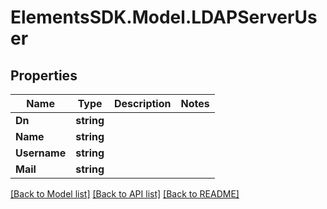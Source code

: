 # ElementsSDK.Model.LDAPServerUser

## Properties

Name | Type | Description | Notes
------------ | ------------- | ------------- | -------------
**Dn** | **string** |  | 
**Name** | **string** |  | 
**Username** | **string** |  | 
**Mail** | **string** |  | 

[[Back to Model list]](../#documentation-for-models) [[Back to API list]](../#documentation-for-api-endpoints) [[Back to README]](../)

